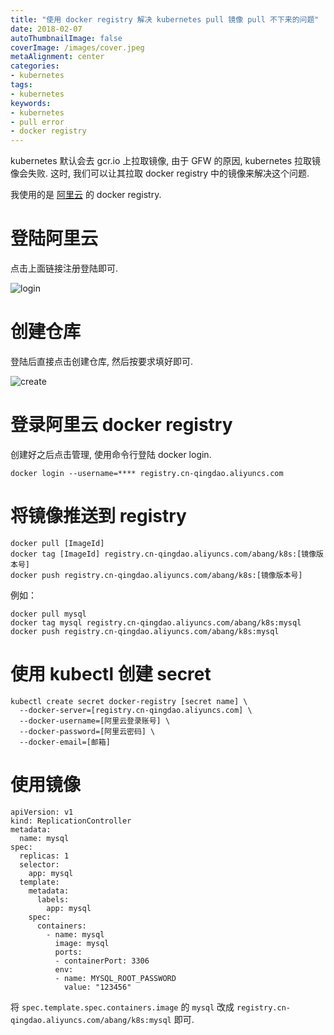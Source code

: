 ```yaml
---
title: "使用 docker registry 解决 kubernetes pull 镜像 pull 不下来的问题"
date: 2018-02-07
autoThumbnailImage: false
coverImage: /images/cover.jpeg
metaAlignment: center
categories:
- kubernetes
tags:
- kubernetes
keywords:
- kubernetes
- pull error
- docker registry
---
```


kubernetes 默认会去 gcr.io 上拉取镜像, 由于 GFW 的原因, kubernetes 拉取镜像会失败. 这时, 我们可以让其拉取 docker registry 中的镜像来解决这个问题.

<!--more-->

我使用的是 [阿里云](https://cr.console.aliyun.com/) 的 docker registry.

# 登陆阿里云
点击上面链接注册登陆即可.

![login](/images/2018-02/aliyun-01.png)

# 创建仓库
登陆后直接点击创建仓库, 然后按要求填好即可.

![create](/images/2018-02/aliyun-02.png)

# 登录阿里云 docker registry

创建好之后点击管理, 使用命令行登陆 docker login.

```shell
docker login --username=**** registry.cn-qingdao.aliyuncs.com
```

# 将镜像推送到 registry

```shell
docker pull [ImageId]
docker tag [ImageId] registry.cn-qingdao.aliyuncs.com/abang/k8s:[镜像版本号]
docker push registry.cn-qingdao.aliyuncs.com/abang/k8s:[镜像版本号]
```

例如：

```shell
docker pull mysql
docker tag mysql registry.cn-qingdao.aliyuncs.com/abang/k8s:mysql
docker push registry.cn-qingdao.aliyuncs.com/abang/k8s:mysql
```

# 使用 kubectl 创建 secret

```shell
kubectl create secret docker-registry [secret name] \
  --docker-server=[registry.cn-qingdao.aliyuncs.com] \
  --docker-username=[阿里云登录账号] \
  --docker-password=[阿里云密码] \
  --docker-email=[邮箱]
```

# 使用镜像

```shell
apiVersion: v1
kind: ReplicationController
metadata:
  name: mysql
spec:
  replicas: 1
  selector:
    app: mysql
  template:
    metadata:
      labels:
        app: mysql
    spec:
      containers:
        - name: mysql
          image: mysql
          ports:
          - containerPort: 3306
          env:
          - name: MYSQL_ROOT_PASSWORD
            value: "123456"
```

将 `spec.template.spec.containers.image` 的 `mysql` 改成 `registry.cn-qingdao.aliyuncs.com/abang/k8s:mysql` 即可.
